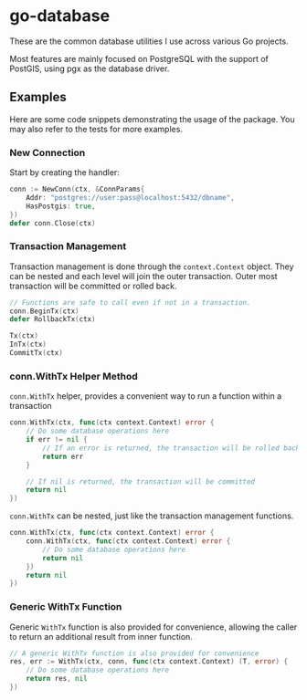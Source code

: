 # go-database

These are the common database utilities I use across various Go projects.

Most features are mainly focused on PostgreSQL with the support of PostGIS, using pgx as the database driver.

## Examples

Here are some code snippets demonstrating the usage of the package. You may also refer to the tests for more examples.

### New Connection

Start by creating the handler:

```go
conn := NewConn(ctx, &ConnParams{
    Addr: "postgres://user:pass@localhost:5432/dbname",
    HasPostgis: true,
})
defer conn.Close(ctx)
```

### Transaction Management

Transaction management is done through the `context.Context` object. They can be nested and each level will join the 
outer transaction. Outer most transaction will be committed or rolled back.

```go
// Functions are safe to call even if not in a transaction.
conn.BeginTx(ctx)
defer RollbackTx(ctx)

Tx(ctx)
InTx(ctx)
CommitTx(ctx)
```

### conn.WithTx Helper Method

`conn.WithTx` helper, provides a convenient way to run a function within a transaction

```go
conn.WithTx(ctx, func(ctx context.Context) error {
    // Do some database operations here
    if err != nil {
        // If an error is returned, the transaction will be rolled back
        return err
    }

    // If nil is returned, the transaction will be committed
    return nil
})
```

`conn.WithTx` can be nested, just like the transaction management functions.

```go
conn.WithTx(ctx, func(ctx context.Context) error {
    conn.WithTx(ctx, func(ctx context.Context) error {
        // Do some database operations here
        return nil
    })
    return nil
})
```

### Generic WithTx Function

Generic `WithTx` function is also provided for convenience, allowing the caller to return an additional result from
inner function.

```go
// A generic WithTx function is also provided for convenience
res, err := WithTx(ctx, conn, func(ctx context.Context) (T, error) {
    // Do some database operations here
    return res, nil
})
```

